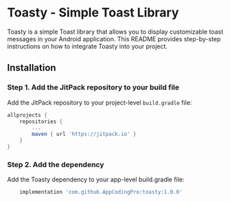 # Toasty - Simple Toast Library

Toasty is a simple Toast library that allows you to display customizable toast messages in your Android application. This README provides step-by-step instructions on how to integrate Toasty into your project.

## Installation

### Step 1. Add the JitPack repository to your build file

Add the JitPack repository to your project-level `build.gradle` file:

```gradle
allprojects {
	repositories {
		...
		maven { url 'https://jitpack.io' }
	}
}

```

### Step 2. Add the dependency

Add the Toasty dependency to your app-level build.gradle file:

```gradle
	implementation 'com.github.AppCodingPro:toasty:1.0.0'
```



